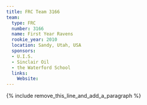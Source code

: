 ```yaml
---
title: FRC Team 3166
team:
  type: FRC
  number: 3166
  name: First Year Ravens
  rookie_year: 2010
  location: Sandy, Utah, USA
  sponsors:
  - U.I.S.
  - Sinclair Oil
  - the Waterford School
  links:
    Website:
---
```


{% include remove_this_line_and_add_a_paragraph %}